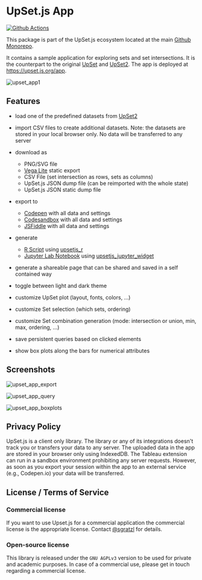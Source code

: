 # UpSet.js App

[![Github Actions][github-actions-image]][github-actions-url]

This package is part of the UpSet.js ecosystem located at the main [Github Monorepo](https://github.com/upsetjs/upsetjs).

It contains a sample application for exploring sets and set intersections. It is the counterpart to the original [UpSet](http://vcg.github.io/upset/about/) and [UpSet2](https://vdl.sci.utah.edu/upset2/). The app is deployed at https://upset.js.org/app.

![upset_app1](https://user-images.githubusercontent.com/4129778/79368561-e3d8c680-7f4f-11ea-9a87-f4421a3846cf.png)

## Features

- load one of the predefined datasets from [UpSet2](https://vdl.sci.utah.edu/upset2/)
- import CSV files to create additional datasets. Note: the datasets are stored in your local browser only. No data will be transferred to any server
- download as

  - PNG/SVG file
  - [Vega Lite](https://vega.github.io/) static export
  - CSV File (set intersection as rows, sets as columns)
  - UpSet.js JSON dump file (can be reimported with the whole state)
  - UpSet.js JSON static dump file

- export to

  - [Codepen](https://codepen.io) with all data and settings
  - [Codesandbox](https://codesandbox.io) with all data and settings
  - [JSFiddle](https://jsfiddle.org) with all data and settings

- generate

  - [R Script](https://vega.github.io/) using [upsetjs_r](https://github.com/upsetjs/upsetjs_r)
  - [Jupyter Lab Notebook](https://jupyter.org) using [upsetjs_jupyter_widget](https://github.com/upsetjs/upsetjs_jupyter_widget)

- generate a shareable page that can be shared and saved in a self contained way
- toggle between light and dark theme
- customize UpSet plot (layout, fonts, colors, ...)
- customize Set selection (which sets, ordering)
- customize Set combination generation (mode: intersection or union, min, max, ordering, ...)
- save persistent queries based on clicked elements
- show box plots along the bars for numerical attributes

## Screenshots

![upset_app_export](https://user-images.githubusercontent.com/4129778/79368559-e2a79980-7f4f-11ea-8f0b-f567c702b2e8.png)

![upset_app_query](https://user-images.githubusercontent.com/4129778/79368555-e20f0300-7f4f-11ea-8254-0aaf6c6caf0f.png)

![upset_app_boxplots](https://user-images.githubusercontent.com/4129778/79371087-184e8180-7f54-11ea-9275-51ad3f58deca.png)

## Privacy Policy

UpSet.js is a client only library. The library or any of its integrations doesn't track you or transfers your data to any server. The uploaded data in the app are stored in your browser only using IndexedDB. The Tableau extension can run in a sandbox environment prohibiting any server requests. However, as soon as you export your session within the app to an external service (e.g., Codepen.io) your data will be transferred.

## License / Terms of Service

### Commercial license

If you want to use Upset.js for a commercial application the commercial license is the appropriate license. Contact [@sgratzl](mailto:sam@sgratzl.com) for details.

### Open-source license

This library is released under the `GNU AGPLv3` version to be used for private and academic purposes. In case of a commercial use, please get in touch regarding a commercial license.

[github-actions-image]: https://github.com/sgratzl/upsetjs/workflows/nodeci/badge.svg
[github-actions-url]: https://github.com/sgratzl/upsetjs/actions
